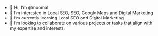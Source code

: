 - 👋 Hi, I’m @moomal
- 👀 I’m interested in Local SEO, SEO, Google Maps and Digital Marketing
- 🌱 I’m currently learning Local SEO and Digital Marketing
- 💞️ I’m looking to collaborate on various projects or tasks that align with my expertise and interests. 


<!---
moomal/moomal is a ✨ special ✨ repository because its `README.md` (this file) appears on your GitHub profile.
You can click the Preview link to take a look at your changes.
--->
